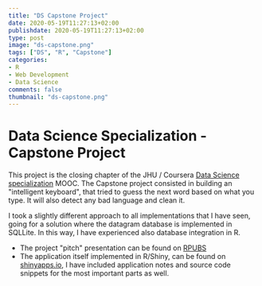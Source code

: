 ```yaml
---
title: "DS Capstone Project"
date: 2020-05-19T11:27:13+02:00
publishdate: 2020-05-19T11:27:13+02:00
type: post
image: "ds-capstone.png"
tags: ["DS", "R", "Capstone"]
categories:
- R
- Web Development
- Data Science
comments: false
thumbnail: "ds-capstone.png"
---
```

# Data Science Specialization - Capstone Project

This project is the closing chapter of the JHU / Coursera [Data Science specialization](https://www.coursera.org/specializations/jhu-data-science) MOOC.
The Capstone project consisted in building an "intelligent keyboard", that tried to guess the next word based on what you type. It will also detect any bad language and clean it.

I took a slightly different approach to all implementations that I have seen, going for a solution where the datagram database is implemented in SQLLite.
In this way, I have experienced also database integration in R.

- The project "pitch" presentation can be found on [RPUBS](https://rpubs.com/anfe67/guessnextword)
- The application itself implemented in R/Shiny, can be found on [shinyapps.io](https://anfe67.shinyapps.io/guessnextword/), I have included
application notes and source code snippets for the most important parts as well.
